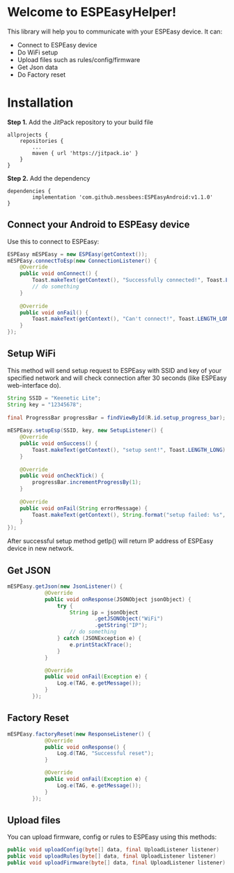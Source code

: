 # Welcome to ESPEasyHelper!

This library will help you to communicate with your ESPEasy device.
It can:
  - Connect to ESPEasy device
  - Do WiFi setup
  - Upload files such as rules/config/firmware
  - Get Json data
  - Do Factory reset

# Installation

**Step 1.** Add the JitPack repository to your build file
```
allprojects {
	repositories {
		...
		maven { url 'https://jitpack.io' }
	}
}
```
**Step 2.**  Add the dependency

```
dependencies {
        implementation 'com.github.messbees:ESPEasyAndroid:v1.1.0'
}
```
## Connect your Android to ESPEasy device
Use this to connect to ESPEasy:
```java
ESPEasy mESPEasy = new ESPEasy(getContext());  
mESPEasy.connectToEsp(new ConnectionListener() {  
    @Override  
    public void onConnect() {  
        Toast.makeText(getContext(), "Successfully connected!", Toast.LENGTH_LONG).show();  
        // do something  
    }  
  
    @Override  
    public void onFail() {  
        Toast.makeText(getContext(), "Can't connect!", Toast.LENGTH_LONG).show();  
    }  
});
```
## Setup WiFi
This method will send setup request to ESPEasy with SSID and key of your specified network and will check connection after 30 seconds (like ESPEasy web-interface do).
```java
String SSID = "Keenetic Lite";  
String key = "12345678";  
  
final ProgressBar progressBar = findViewById(R.id.setup_progress_bar);  
  
mESPEasy.setupEsp(SSID, key, new SetupListener() {  
    @Override  
	public void onSuccess() {  
        Toast.makeText(getContext(), "setup sent!", Toast.LENGTH_LONG).show();  
    }  
  
    @Override  
    public void onCheckTick() {  
        progressBar.incrementProgressBy(1);  
    }   
  
    @Override  
    public void onFail(String errorMessage) {  
        Toast.makeText(getContext(), String.format("setup failed: %s", errorMessage), Toast.LENGTH_LONG).show();  
    }  
});
```
After successful setup method getIp() will return IP address of ESPEasy device in new network.

## Get JSON

```java
mESPEasy.getJson(new JsonListener() {
            @Override
            public void onResponse(JSONObject jsonObject) {
                try {
                    String ip = jsonObject
                            .getJSONObject("WiFi")
                            .getString("IP");
					// do something
                } catch (JSONException e) {
                    e.printStackTrace();
                }
            }

            @Override
            public void onFail(Exception e) {
                Log.e(TAG, e.getMessage());
            }
        });
```

## Factory Reset

```java
mESPEasy.factoryReset(new ResponseListener() {
            @Override
            public void onResponse() {
				Log.d(TAG, "Successful reset");
            }

            @Override
            public void onFail(Exception e) {
                Log.e(TAG, e.getMessage());
            }
        });
```

## Upload files

You can upload firmware, config or rules to ESPEasy using this methods:
```java
public void uploadConfig(byte[] data, final UploadListener listener)
public void uploadRules(byte[] data, final UploadListener listener) 
public void uploadFirmware(byte[] data, final UploadListener listener)
```
